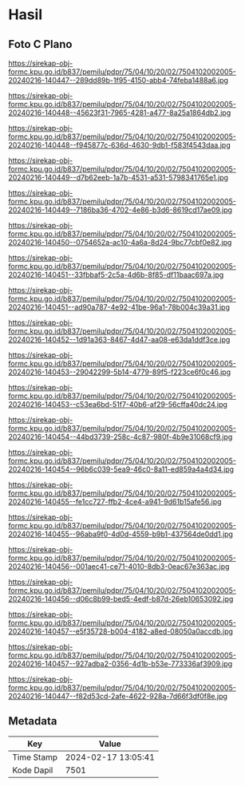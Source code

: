 # Hasil

## Foto C Plano

https://sirekap-obj-formc.kpu.go.id/b837/pemilu/pdpr/75/04/10/20/02/7504102002005-20240216-140447--289dd89b-1f95-4150-abb4-74feba1488a6.jpg

https://sirekap-obj-formc.kpu.go.id/b837/pemilu/pdpr/75/04/10/20/02/7504102002005-20240216-140448--45623f31-7965-4281-a477-8a25a1864db2.jpg

https://sirekap-obj-formc.kpu.go.id/b837/pemilu/pdpr/75/04/10/20/02/7504102002005-20240216-140448--f945877c-636d-4630-9db1-f583f4543daa.jpg

https://sirekap-obj-formc.kpu.go.id/b837/pemilu/pdpr/75/04/10/20/02/7504102002005-20240216-140449--d7b62eeb-1a7b-4531-a531-5798341765e1.jpg

https://sirekap-obj-formc.kpu.go.id/b837/pemilu/pdpr/75/04/10/20/02/7504102002005-20240216-140449--7186ba36-4702-4e86-b3d6-8619cd17ae09.jpg

https://sirekap-obj-formc.kpu.go.id/b837/pemilu/pdpr/75/04/10/20/02/7504102002005-20240216-140450--0754652a-ac10-4a6a-8d24-9bc77cbf0e82.jpg

https://sirekap-obj-formc.kpu.go.id/b837/pemilu/pdpr/75/04/10/20/02/7504102002005-20240216-140451--33fbbaf5-2c5a-4d6b-8f85-df11baac697a.jpg

https://sirekap-obj-formc.kpu.go.id/b837/pemilu/pdpr/75/04/10/20/02/7504102002005-20240216-140451--ad90a787-4e92-41be-96a1-78b004c39a31.jpg

https://sirekap-obj-formc.kpu.go.id/b837/pemilu/pdpr/75/04/10/20/02/7504102002005-20240216-140452--1d91a363-8467-4d47-aa08-e63da1ddf3ce.jpg

https://sirekap-obj-formc.kpu.go.id/b837/pemilu/pdpr/75/04/10/20/02/7504102002005-20240216-140453--29042299-5b14-4779-89f5-f223ce6f0c46.jpg

https://sirekap-obj-formc.kpu.go.id/b837/pemilu/pdpr/75/04/10/20/02/7504102002005-20240216-140453--c53ea6bd-51f7-40b6-af29-56cffa40dc24.jpg

https://sirekap-obj-formc.kpu.go.id/b837/pemilu/pdpr/75/04/10/20/02/7504102002005-20240216-140454--44bd3739-258c-4c87-980f-4b9e31068cf9.jpg

https://sirekap-obj-formc.kpu.go.id/b837/pemilu/pdpr/75/04/10/20/02/7504102002005-20240216-140454--96b6c039-5ea9-46c0-8a11-ed859a4a4d34.jpg

https://sirekap-obj-formc.kpu.go.id/b837/pemilu/pdpr/75/04/10/20/02/7504102002005-20240216-140455--fe1cc727-ffb2-4ce4-a941-9d61b15afe56.jpg

https://sirekap-obj-formc.kpu.go.id/b837/pemilu/pdpr/75/04/10/20/02/7504102002005-20240216-140455--96aba9f0-4d0d-4559-b9b1-437564de0dd1.jpg

https://sirekap-obj-formc.kpu.go.id/b837/pemilu/pdpr/75/04/10/20/02/7504102002005-20240216-140456--001aec41-ce71-4010-8db3-0eac67e363ac.jpg

https://sirekap-obj-formc.kpu.go.id/b837/pemilu/pdpr/75/04/10/20/02/7504102002005-20240216-140456--d06c8b99-bed5-4edf-b87d-26eb10653092.jpg

https://sirekap-obj-formc.kpu.go.id/b837/pemilu/pdpr/75/04/10/20/02/7504102002005-20240216-140457--e5f35728-b004-4182-a8ed-08050a0accdb.jpg

https://sirekap-obj-formc.kpu.go.id/b837/pemilu/pdpr/75/04/10/20/02/7504102002005-20240216-140457--927adba2-0356-4d1b-b53e-773336af3909.jpg

https://sirekap-obj-formc.kpu.go.id/b837/pemilu/pdpr/75/04/10/20/02/7504102002005-20240216-140447--f82d53cd-2afe-4622-928a-7d66f3df0f8e.jpg


## Metadata

| Key        | Value               |
| ---------- | ------------------- |
| Time Stamp | 2024-02-17 13:05:41 |
| Kode Dapil | 7501                |



